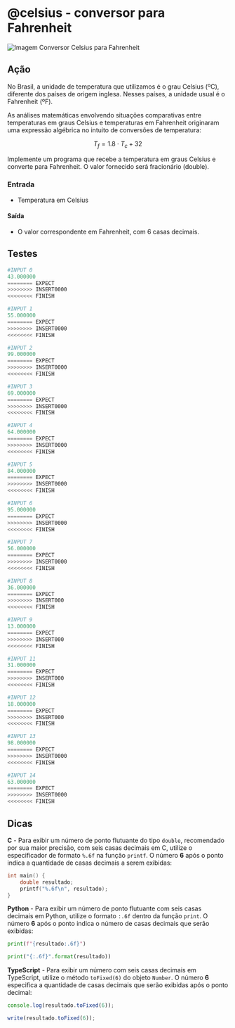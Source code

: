# @celsius - conversor para Fahrenheit

![Imagem Conversor Celsius para Fahrenheit](https://raw.githubusercontent.com/qxcodefup/arcade/master/base/celsius/cover.jpg)

## Ação

No Brasil, a unidade de temperatura que utilizamos é o grau Celsius (ºC),
diferente dos países de origem inglesa. Nesses países, a unidade usual é o
Fahrenheit (ºF).

As análises matemáticas envolvendo situações comparativas entre temperaturas em
graus Celsius e temperaturas em Fahrenheit originaram uma expressão algébrica no
intuito de conversões de temperatura:

$$T_f = 1.8 \cdot T_c + 32$$

Implemente um programa que recebe a temperatura em graus Celsius e converte para
Fahrenheit. O valor fornecido será fracionário (double).

### Entrada

- Temperatura em Celsius  

#### Saída

- O valor correspondente em Fahrenheit, com 6 casas decimais.

## Testes

```py
#INPUT 0
43.000000
======== EXPECT
>>>>>>>> INSERT0000
<<<<<<<< FINISH
```

```py
#INPUT 1
55.000000
======== EXPECT
>>>>>>>> INSERT0000
<<<<<<<< FINISH
```

```py
#INPUT 2
99.000000
======== EXPECT
>>>>>>>> INSERT0000
<<<<<<<< FINISH
```

```py
#INPUT 3
69.000000
======== EXPECT
>>>>>>>> INSERT0000
<<<<<<<< FINISH
```

```py
#INPUT 4
64.000000
======== EXPECT
>>>>>>>> INSERT0000
<<<<<<<< FINISH
```

```py
#INPUT 5
84.000000
======== EXPECT
>>>>>>>> INSERT0000
<<<<<<<< FINISH
```

```py
#INPUT 6
95.000000
======== EXPECT
>>>>>>>> INSERT0000
<<<<<<<< FINISH
```

```py
#INPUT 7
56.000000
======== EXPECT
>>>>>>>> INSERT0000
<<<<<<<< FINISH
```

```py
#INPUT 8
36.000000
======== EXPECT
>>>>>>>> INSERT000
<<<<<<<< FINISH
```

```py
#INPUT 9
13.000000
======== EXPECT
>>>>>>>> INSERT000
<<<<<<<< FINISH
```

```py
#INPUT 11
31.000000
======== EXPECT
>>>>>>>> INSERT000
<<<<<<<< FINISH
```

```py
#INPUT 12
18.000000
======== EXPECT
>>>>>>>> INSERT000
<<<<<<<< FINISH
```

```py
#INPUT 13
98.000000
======== EXPECT
>>>>>>>> INSERT0000
<<<<<<<< FINISH
```

```py
#INPUT 14
63.000000
======== EXPECT
>>>>>>>> INSERT0000
<<<<<<<< FINISH
```

## Dicas

**C** - Para exibir um número de ponto flutuante do tipo `double`, recomendado por sua maior precisão, com seis casas decimais em C, utilize o especificador de formato `%.6f` na função `printf`. O número **6** após o ponto indica a quantidade de casas decimais a serem exibidas:

```c
int main() {
    double resultado;
    printf("%.6f\n", resultado);
}
```

**Python** - Para exibir um número de ponto flutuante com seis casas decimais em Python, utilize o formato `:.6f` dentro da função `print`. O número **6** após o ponto indica o número de casas decimais que serão exibidas:

``` python
print(f"{resultado:.6f}")
```

```py
print("{:.6f}".format(resultado))
```

**TypeScript** - Para exibir um número com seis casas decimais em TypeScript, utilize o método `toFixed(6)` do objeto `Number`. O número **6** especifica a quantidade de casas decimais que serão exibidas após o ponto decimal:

```ts
console.log(resultado.toFixed(6)); 
```

```ts
write(resultado.toFixed(6));
```
